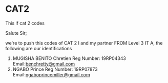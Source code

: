 # CAT2
 This if cat 2 codes

Salute Sir;

we're to push this codes of CAT 2 I and my partner FROM Level 3 IT A, the following are our identifications

1. MUGISHA BENITO Chretien Reg Number: 19RP04343 Email:benchretty@gmail.com
3. NGABO Prince Reg Number: 19RP07873 Email:ngaboprincemiller@gmail.com
